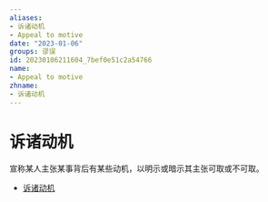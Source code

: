 ```yaml
---
aliases:
- 诉诸动机
- Appeal to motive
date: "2023-01-06"
groups: 谬误
id: 20230106211604_7bef0e51c2a54766
name:
- Appeal to motive
zhname:
- 诉诸动机
---
```


# 诉诸动机

宣称某人主张某事背后有某些动机，以明示或暗示其主张可取或不可取。

* [诉诸动机](https://zh.wikipedia.org/wiki/%E8%A8%B4%E8%AB%B8%E5%8B%95%E6%A9%9F)

